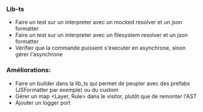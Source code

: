 ### Lib-ts

- Faire un test sur un interpreter avec un mocked resolver et un json formatter
- Faire un test sur un interpreter avec un filesystem resolver et un json formatter
- Vérifier que la commande puissent s'éxecuter en asynchrone, sinon gérer l'asynchrone

### Améliorations:

- Faire un builder dans la lib_ts qui permet de peupler avec des prefabs (JSFormatter par exemple) ou du custom
- Gérer un map <Layer, Rule> dans le visitor, plutôt que de remonter l'AST
- Ajouter un logger port
